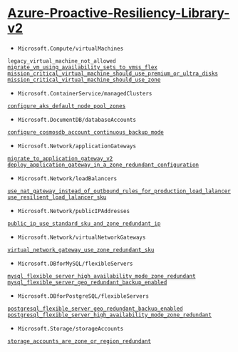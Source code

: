 # [Azure-Proactive-Resiliency-Library-v2](https://azure.github.io/Azure-Proactive-Resiliency-Library-v2/)

* `Microsoft.Compute/virtualMachines`

`legacy_virtual_machine_not_allowed`
[`migrate_vm_using_availability_sets_to_vmss_flex`](https://azure.github.io/Azure-Proactive-Resiliency-Library-v2/azure-resources/Compute/virtualMachines/#migrate-vms-using-availability-sets-to-vmss-flex)
[`mission_critical_virtual_machine_should_use_premium_or_ultra_disks`](https://azure.github.io/Azure-Proactive-Resiliency-Library-v2/azure-resources/Compute/virtualMachines/#mission-critical-workloads-should-consider-using-premium-or-ultra-disks)
[`mission_critical_virtual_machine_should_use_zone`](https://azure.github.io/Azure-Proactive-Resiliency-Library-v2/azure-resources/Compute/virtualMachines/#deploy-vms-across-availability-zones)

* `Microsoft.ContainerService/managedClusters`

[`configure_aks_default_node_pool_zones`](https://azure.github.io/Azure-Proactive-Resiliency-Library-v2/azure-resources/ContainerService/managedClusters/#deploy-aks-cluster-across-availability-zones)

* `Microsoft.DocumentDB/databaseAccounts`

[`configure_cosmosdb_account_continuous_backup_mode`](https://azure.github.io/Azure-Proactive-Resiliency-Library-v2/azure-resources/DocumentDB/databaseAccounts/#configure-continuous-backup-mode)

* `Microsoft.Network/applicationGateways`

[`migrate_to_application_gateway_v2`](https://azure.github.io/Azure-Proactive-Resiliency-Library-v2/azure-resources/Network/applicationGateways/#migrate-to-application-gateway-v2)
[`deploy_application_gateway_in_a_zone_redundant_configuration`](https://azure.github.io/Azure-Proactive-Resiliency-Library-v2/azure-resources/Network/applicationGateways/#deploy-application-gateway-in-a-zone-redundant-configuration)

* `Microsoft.Network/loadBalancers`

[`use_nat_gateway_instead_of_outbound_rules_for_production_load_lalancer`](https://azure.github.io/Azure-Proactive-Resiliency-Library-v2/azure-resources/Network/loadBalancers/#use-nat-gateway-instead-of-outbound-rules-for-production-workloads)
[`use_resilient_load_lalancer_sku`](https://azure.github.io/Azure-Proactive-Resiliency-Library-v2/azure-resources/Network/loadBalancers/#use-standard-load-balancer-sku)

* `Microsoft.Network/publicIPAddresses`

[`public_ip_use_standard_sku_and_zone_redundant_ip`](https://azure.github.io/Azure-Proactive-Resiliency-Library-v2/azure-resources/Network/publicIPAddresses/#use-standard-sku-and-zone-redundant-ips-when-applicable)

* `Microsoft.Network/virtualNetworkGateways`

[`virtual_network_gateway_use_zone_redundant_sku`](https://azure.github.io/Azure-Proactive-Resiliency-Library-v2/azure-resources/Network/virtualNetworkGateways/#use-zone-redundant-expressroute-gateway-skus)

* `Microsoft.DBforMySQL/flexibleServers`

[`mysql_flexible_server_high_availability_mode_zone_redundant`](https://azure.github.io/Azure-Proactive-Resiliency-Library-v2/azure-resources/DBforMySQL/flexibleServers/#enable-ha-with-zone-redundancy)
[`mysql_flexible_server_geo_redundant_backup_enabled`](https://azure.github.io/Azure-Proactive-Resiliency-Library-v2/azure-resources/DBforMySQL/flexibleServers/#configure-geo-redundant-backup-storage)

* `Microsoft.DBforPostgreSQL/flexibleServers`

[`postgresql_flexible_server_geo_redundant_backup_enabled`](https://azure.github.io/Azure-Proactive-Resiliency-Library-v2/azure-resources/DBforMySQL/flexibleServers/#configure-geo-redundant-backup-storage)
[`postgresql_flexible_server_high_availability_mode_zone_redundant`](https://azure.github.io/Azure-Proactive-Resiliency-Library-v2/azure-resources/DBforPostgreSQL/flexibleServers/#enable-ha-with-zone-redundancy)

* `Microsoft.Storage/storageAccounts`

[`storage_accounts_are_zone_or_region_redundant`](https://azure.github.io/Azure-Proactive-Resiliency-Library-v2/azure-resources/Storage/storageAccounts/#ensure-that-storage-accounts-are-zone-or-region-redundant)